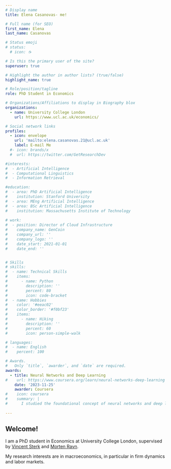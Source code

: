 ```yaml
---
# Display name
title: Elena Casanovas- me!

# Full name (for SEO)
first_name: Elena 
last_name: Casanovas

# Status emoji
# status:
  # icon: ☕️

# Is this the primary user of the site?
superuser: true

# Highlight the author in author lists? (true/false)
highlight_name: true

# Role/position/tagline
role: PhD Student in Economics

# Organizations/Affiliations to display in Biography blox
organizations:
  - name: University College London
    url: https://www.ucl.ac.uk/economics/

# Social network links
profiles:
  - icon: envelope
    url: 'mailto:elena.casanovas.21@ucl.ac.uk'
    label: E-mail Me
  #- icon: brands/x
  #  url: https://twitter.com/GetResearchDev

#interests:
#  - Artificial Intelligence
#  - Computational Linguistics
#  - Information Retrieval

#education:
#  - area: PhD Artificial Intelligence
#    institution: Stanford University
#  - area: MEng Artificial Intelligence
#  - area: BSc Artificial Intelligence
#    institution: Massachusetts Institute of Technology
   
# work:
#  - position: Director of Cloud Infrastructure
#    company_name: GenCoin
#    company_url: ''
#    company_logo: ''
#    date_start: 2021-01-01
#    date_end: ''


# Skills
# skills:
#  - name: Technical Skills
#    items:
#      - name: Python
#        description: ''
#        percent: 80
#        icon: code-bracket
#  - name: Hobbies
#    color: '#eeac02'
#    color_border: '#f0bf23'
#    items:
#      - name: Hiking
#        description: ''
#        percent: 60
#        icon: person-simple-walk

# languages:
#  - name: English
#    percent: 100

# Awards.
#   Only `title`, `awarder`, and `date` are required.
awards:
  - title: Neural Networks and Deep Learning
#    url: https://www.coursera.org/learn/neural-networks-deep-learning
    date: '2023-11-25'
    awarder: Coursera
#    icon: coursera
#    summary: |
#      I studied the foundational concept of neural networks and deep learning. By the end, I was familiar with the significant technological trends driving the rise of deep learning; build, train, and apply fully connected deep neural networks; implement efficient (vectorized) neural networks; identify key parameters in a neural network’s architecture; and apply deep learning to your own applications.
  
---
```


## Welcome!

I am a PhD student in Economics at University College London, supervised by [Vincent Sterk](https://www.homepages.ucl.ac.uk/~uctpvst/index.htm) and [Morten Ravn](https://sites.google.com/view/mortenoravn/home). 

My research interests are in macroeconomics, in particular in firm dynamics and labor markets. 

